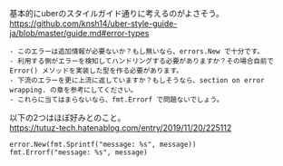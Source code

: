 基本的にuberのスタイルガイド通りに考えるのがよさそう。  
https://github.com/knsh14/uber-style-guide-ja/blob/master/guide.md#error-types  

```
- このエラーは追加情報が必要ないか？もし無いなら、errors.New で十分です。
- 利用する側がエラーを検知してハンドリングする必要がありますか？その場合自前で Error() メソッドを実装した型を作る必要があります。
- 下流のエラーを更に上流に返していますか？もしそうなら、section on error wrapping. の章を参考にしてください。
- これらに当てはまらないなら、fmt.Errorf で問題ないでしょう。
```


以下の2つはほぼ好みとのこと。  
https://tutuz-tech.hatenablog.com/entry/2019/11/20/225112

```
error.New(fmt.Sprintf("message: %s", message))
fmt.Errorf("message: %s", message)
```


